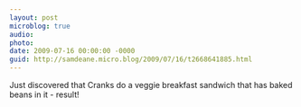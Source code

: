 ```yaml
---
layout: post
microblog: true
audio: 
photo: 
date: 2009-07-16 00:00:00 -0000
guid: http://samdeane.micro.blog/2009/07/16/t2668641885.html
---
```

Just discovered that Cranks do a veggie breakfast sandwich that has baked beans in it - result!

